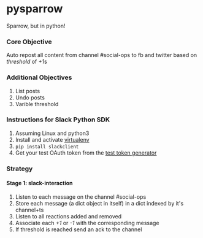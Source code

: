 # pysparrow 
Sparrow, but in python!

### Core Objective
Auto repost all content from channel #social-ops to fb and twitter based on *threshold* of *+1*s

### Additional Objectives

1. List posts
2. Undo posts
3. Varible threshold

### Instructions for Slack Python SDK

1. Assuming Linux and python3
2. Install and activate [virtualenv](http://docs.python-guide.org/en/latest/dev/virtualenvs/)
3. `pip install slackclient`
4. Get your test OAuth token from the [test token generator](https://api.slack.com/docs/oauth-test-tokens)

### Strategy

#### Stage 1: slack-interaction

1. Listen to each message on the channel #social-ops
2. Store each message (a dict object in itself) in a dict indexed by it's channel+ts
3. Listen to all reactions added and removed
4. Associate each *+1* or *-1* with the corresponding message
5. If threshold is reached send an ack to the channel
